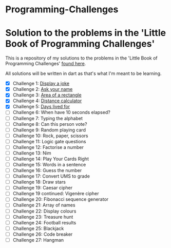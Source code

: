 # Programming-Challenges
 Solution to the problems in the 'Little Book of Programming Challenges'
======

This is a repository of my solutions to the problems in the 'Little Book of Programming Challenges'
[found here](https://community.computingatschool.org.uk/files/130/original.pdf).

All solutions will be written in dart as that's what I'm meant to be learning.

- [x] Challenge 1: [Display a joke](https://github.com/YasminSalahEldin/Programming-Challenges/blob/master/lib/challenge_001.dart)
- [x] Challenge 2: [Ask your name](https://github.com/YasminSalahEldin/Programming-Challenges/blob/master/lib/challenge_002.dart)
- [x] Challenge 3: [Area of a rectangle](https://github.com/YasminSalahEldin/Programming-Challenges/blob/master/lib/challenge_003.dart)
- [x] Challenge 4: [Distance calculator](https://github.com/YasminSalahEldin/Programming-Challenges/blob/master/lib/challenge_004.dart)
- [x] Challenge 5: [Days lived for](https://github.com/YasminSalahEldin/Programming-Challenges/blob/master/lib/challenge_005.dart)
- [ ] Challenge 6: When have 10 seconds elapsed?
- [ ] Challenge 7: Typing the alphabet
- [ ] Challenge 8: Can this person vote?
- [ ] Challenge 9: Random playing card
- [ ] Challenge 10: Rock, paper, scissors
- [ ] Challenge 11: Logic gate questions
- [ ] Challenge 12: Factorise a number
- [ ] Challenge 13: Nim
- [ ] Challenge 14: Play Your Cards Right
- [ ] Challenge 15: Words in a sentence
- [ ] Challenge 16: Guess the number
- [ ] Challenge 17: Convert UMS to grade
- [ ] Challenge 18: Draw stars
- [ ] Challenge 19: Caesar cipher
- [ ] Challenge 19 continued: Vigenère cipher
- [ ] Challenge 20: Fibonacci sequence generator
- [ ] Challenge 21: Array of names
- [ ] Challenge 22: Display colours
- [ ] Challenge 23: Treasure hunt
- [ ] Challenge 24: Football results
- [ ] Challenge 25: Blackjack
- [ ] Challenge 26: Code breaker
- [ ] Challenge 27: Hangman
